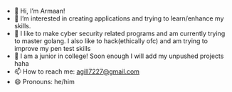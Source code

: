 - 👋 Hi, I’m Armaan!
- 👀 I’m interested in creating applications and trying to learn/enhance my skills.
- 🌱 I like to make cyber security related programs and am currently trying to master golang. I also like to hack(ethically ofc) and am trying to improve my pen test skills
- 💞️ I am a junior in college! Soon enough I will add my unpushed projects haha
- 📫 How to reach me: agill7227@gmail.com
- 😄 Pronouns: he/him

<!---
agill7227/agill7227 is a ✨ special ✨ repository because its `README.md` (this file) appears on your GitHub profile.
You can click the Preview link to take a look at your changes.
--->
